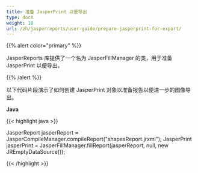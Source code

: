 ```yaml
---
title: 准备 JasperPrint 以便导出
type: docs
weight: 10
url: /zh/jasperreports/user-guide/prepare-jasperprint-for-export/
---
```


{{% alert color="primary" %}}

JasperReports 库提供了一个名为 JasperFillManager 的类，用于准备 JasperPrint 以便导出。

{{% /alert %}}

以下代码片段演示了如何创建 JasperPrint 对象以准备报告以便进一步的图像导出。

**Java**

{{< highlight java >}}

JasperReport jasperReport = JasperCompileManager.compileReport("shapesReport.jrxml");
JasperPrint jasperPrint = JasperFillManager.fillReport(jasperReport, null, new JREmptyDataSource());

{{< /highlight >}}
